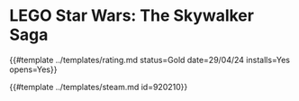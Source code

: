 # LEGO Star Wars: The Skywalker Saga
<!-- script:Aliases [
    "Lego Star Wars The Skywalker Saga"
] -->

{{#template ../templates/rating.md status=Gold date=29/04/24 installs=Yes opens=Yes}}

{{#template ../templates/steam.md id=920210}}